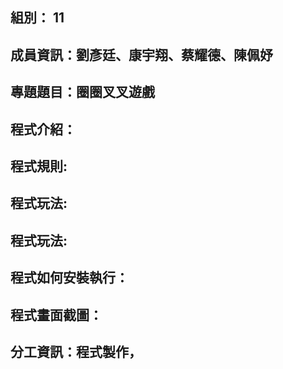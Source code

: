 ## 組別： 11

## 成員資訊：劉彥廷、康宇翔、蔡耀德、陳佩妤

## 專題題目：圈圈叉叉遊戲

## 程式介紹：

## 程式規則:

## 程式玩法:

## 程式玩法:

## 程式如何安裝執行：

## 程式畫面截圖：

## 分工資訊：程式製作，





